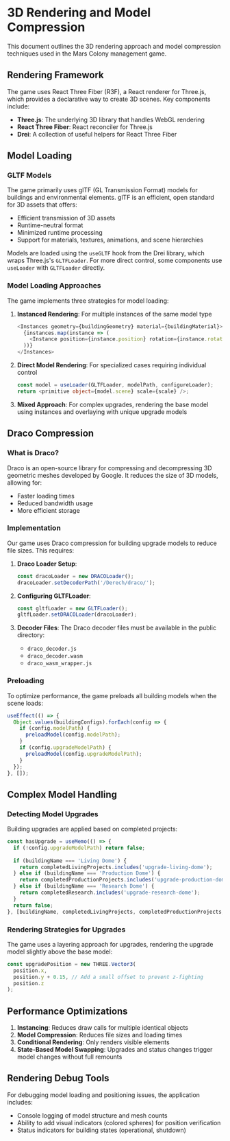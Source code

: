 # 3D Rendering and Model Compression

This document outlines the 3D rendering approach and model compression techniques used in the Mars Colony management game.

## Rendering Framework

The game uses React Three Fiber (R3F), a React renderer for Three.js, which provides a declarative way to create 3D scenes. Key components include:

- **Three.js**: The underlying 3D library that handles WebGL rendering
- **React Three Fiber**: React reconciler for Three.js
- **Drei**: A collection of useful helpers for React Three Fiber

## Model Loading

### GLTF Models

The game primarily uses glTF (GL Transmission Format) models for buildings and environmental elements. glTF is an efficient, open standard for 3D assets that offers:

- Efficient transmission of 3D assets
- Runtime-neutral format
- Minimized runtime processing
- Support for materials, textures, animations, and scene hierarchies

Models are loaded using the `useGLTF` hook from the Drei library, which wraps Three.js's `GLTFLoader`. For more direct control, some components use `useLoader` with `GLTFLoader` directly.

### Model Loading Approaches

The game implements three strategies for model loading:

1. **Instanced Rendering**: For multiple instances of the same model type
   ```typescript
   <Instances geometry={buildingGeometry} material={buildingMaterial}>
     {instances.map(instance => (
       <Instance position={instance.position} rotation={instance.rotation} scale={instance.scale} />
     ))}
   </Instances>
   ```

2. **Direct Model Rendering**: For specialized cases requiring individual control
   ```typescript
   const model = useLoader(GLTFLoader, modelPath, configureLoader);
   return <primitive object={model.scene} scale={scale} />;
   ```

3. **Mixed Approach**: For complex upgrades, rendering the base model using instances and overlaying with unique upgrade models

## Draco Compression

### What is Draco?

Draco is an open-source library for compressing and decompressing 3D geometric meshes developed by Google. It reduces the size of 3D models, allowing for:

- Faster loading times
- Reduced bandwidth usage
- More efficient storage

### Implementation

Our game uses Draco compression for building upgrade models to reduce file sizes. This requires:

1. **Draco Loader Setup**:
   ```typescript
   const dracoLoader = new DRACOLoader();
   dracoLoader.setDecoderPath('/Derech/draco/');
   ```

2. **Configuring GLTFLoader**:
   ```typescript
   const gltfLoader = new GLTFLoader();
   gltfLoader.setDRACOLoader(dracoLoader);
   ```

3. **Decoder Files**: The Draco decoder files must be available in the public directory:
   - `draco_decoder.js`
   - `draco_decoder.wasm`
   - `draco_wasm_wrapper.js`

### Preloading

To optimize performance, the game preloads all building models when the scene loads:

```typescript
useEffect(() => {
  Object.values(buildingConfigs).forEach(config => {
    if (config.modelPath) {
      preloadModel(config.modelPath);
    }
    if (config.upgradeModelPath) {
      preloadModel(config.upgradeModelPath);
    }
  });
}, []);
```

## Complex Model Handling

### Detecting Model Upgrades

Building upgrades are applied based on completed projects:

```typescript
const hasUpgrade = useMemo(() => {
  if (!config.upgradeModelPath) return false;
  
  if (buildingName === 'Living Dome') {
    return completedLivingProjects.includes('upgrade-living-dome');
  } else if (buildingName === 'Production Dome') {
    return completedProductionProjects.includes('upgrade-production-dome');
  } else if (buildingName === 'Research Dome') {
    return completedResearch.includes('upgrade-research-dome');
  }
  return false;
}, [buildingName, completedLivingProjects, completedProductionProjects, completedResearch]);
```

### Rendering Strategies for Upgrades

The game uses a layering approach for upgrades, rendering the upgrade model slightly above the base model:

```typescript
const upgradePosition = new THREE.Vector3(
  position.x,
  position.y + 0.15, // Add a small offset to prevent z-fighting
  position.z
);
```

## Performance Optimizations

1. **Instancing**: Reduces draw calls for multiple identical objects
2. **Model Compression**: Reduces file sizes and loading times
3. **Conditional Rendering**: Only renders visible elements
4. **State-Based Model Swapping**: Upgrades and status changes trigger model changes without full remounts

## Rendering Debug Tools

For debugging model loading and positioning issues, the application includes:

- Console logging of model structure and mesh counts
- Ability to add visual indicators (colored spheres) for position verification
- Status indicators for building states (operational, shutdown) 
